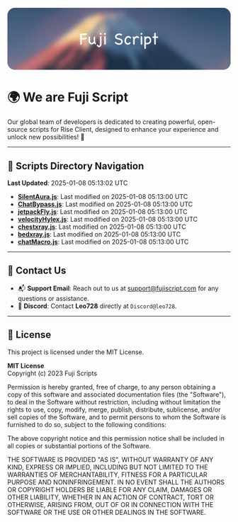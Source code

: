 ![Banner](.github/b.webp)

# 🌍 **We are Fuji Script**

Our global team of developers is dedicated to creating powerful, open-source scripts for Rise Client, designed to enhance your experience and unlock new possibilities! 🌟

---
<!-- SCRIPTS_NAVIGATION_START -->
## 📂 **Scripts Directory Navigation**

**Last Updated**: 2025-01-08 05:13:02 UTC

- **[SilentAura.js](scripts/SilentAura.js)**: Last modified on 2025-01-08 05:13:00 UTC
- **[ChatBypass.js](scripts/ChatBypass.js)**: Last modified on 2025-01-08 05:13:00 UTC
- **[jetpackFly.js](scripts/jetpackFly.js)**: Last modified on 2025-01-08 05:13:00 UTC
- **[velocityHylex.js](scripts/velocityHylex.js)**: Last modified on 2025-01-08 05:13:00 UTC
- **[chestxray.js](scripts/chestxray.js)**: Last modified on 2025-01-08 05:13:00 UTC
- **[bedxray.js](scripts/bedxray.js)**: Last modified on 2025-01-08 05:13:00 UTC
- **[chatMacro.js](scripts/chatMacro.js)**: Last modified on 2025-01-08 05:13:00 UTC

<!-- SCRIPTS_NAVIGATION_END -->

---

## 💬 **Contact Us**  
- 📬 **Support Email**: Reach out to us at [support@fujiscript.com](mailto:support@fujiscript.com) for any questions or assistance.  
- 💬 **Discord**: Contact **Leo728** directly at `Discord@leo728`.

---

## 📜 **License**

This project is licensed under the MIT License.  

**MIT License**  
Copyright (c) 2023 Fuji Scripts  

Permission is hereby granted, free of charge, to any person obtaining a copy of this software and associated documentation files (the "Software"), to deal in the Software without restriction, including without limitation the rights to use, copy, modify, merge, publish, distribute, sublicense, and/or sell copies of the Software, and to permit persons to whom the Software is furnished to do so, subject to the following conditions:  

The above copyright notice and this permission notice shall be included in all copies or substantial portions of the Software.  

THE SOFTWARE IS PROVIDED "AS IS", WITHOUT WARRANTY OF ANY KIND, EXPRESS OR IMPLIED, INCLUDING BUT NOT LIMITED TO THE WARRANTIES OF MERCHANTABILITY, FITNESS FOR A PARTICULAR PURPOSE AND NONINFRINGEMENT. IN NO EVENT SHALL THE AUTHORS OR COPYRIGHT HOLDERS BE LIABLE FOR ANY CLAIM, DAMAGES OR OTHER LIABILITY, WHETHER IN AN ACTION OF CONTRACT, TORT OR OTHERWISE, ARISING FROM, OUT OF OR IN CONNECTION WITH THE SOFTWARE OR THE USE OR OTHER DEALINGS IN THE SOFTWARE.  
